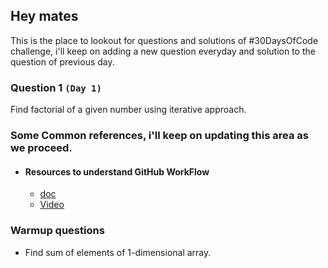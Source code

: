 ## Hey mates
This is the place to lookout for questions and solutions of #30DaysOfCode challenge, i'll keep on adding a new question everyday and solution to the question of previous day.


### Question 1 `(Day 1)`

Find factorial of a given number using iterative approach.

### Some Common references, i'll keep on updating this area as we proceed.

- #### Resources to understand GitHub WorkFlow
    - [doc](https://guides.github.com/introduction/flow/)
    - [Video](https://www.youtube.com/watch?v=sz6zfrQpCQg&list=PLg7s6cbtAD147DXcVp899Fk6SegoLY9gL)
 

### Warmup questions
- Find sum of elements of 1-dimensional array.


